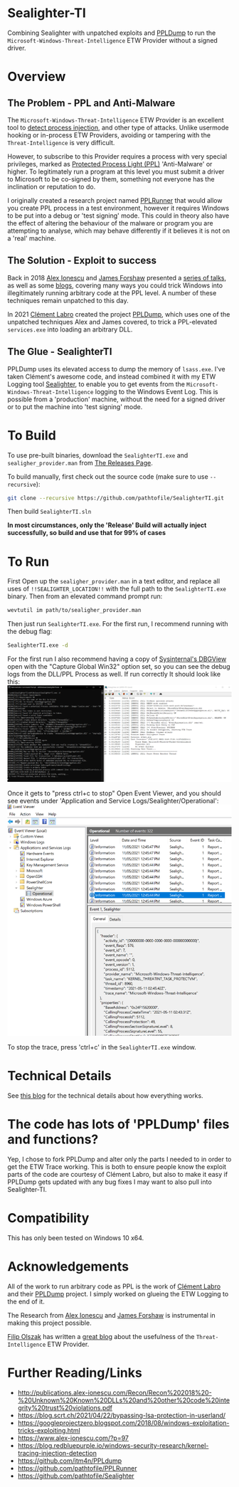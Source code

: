 # Sealighter-TI
Combining Sealighter with unpatched exploits and [PPLDump](https://github.com/itm4n/PPLdump) to run the `Microsoft-Windows-Threat-Intelligence` ETW Provider without a signed driver.
 
# Overview
## The Problem - PPL and Anti-Malware
The `Microsoft-Windows-Threat-Intelligence` ETW Provider is an excellent tool to [detect process injection](https://blog.redbluepurple.io/windows-security-research/kernel-tracing-injection-detection), and other type of attacks. Unlike usermode hooking or in-process ETW Providers, avoiding or tampering with the `Threat-Intelligence` is very difficult.
 
However, to subscribe to this Provider requires a process with very special privileges, marked as [Protected Process Light (PPL)](https://www.alex-ionescu.com/?p=97) 'Anti-Malware' or higher. To legitimately run a program at this level you must submit a driver to Microsoft to be co-signed by them, something not everyone has the inclination or reputation to do.
 
I originally created a research project named [PPLRunner](https://github.com/pathtofile/PPLRunner) that would allow you create PPL process in a test environment, however it requires Windows to be put into a debug or 'test signing' mode. This could in theory also have the effect of altering the behaviour of the malware or program you are attempting to analyse, which may behave differently if it believes it is not on a 'real' machine.
 
 
## The Solution - Exploit to success
Back in 2018 [Alex Ionescu](https://twitter.com/aionescu) and [James Forshaw](https://twitter.com/tiraniddo) presented a [series of talks](http://publications.alex-ionescu.com/Recon/Recon%202018%20-%20Unknown%20Known%20DLLs%20and%20other%20code%20integrity%20trust%20violations.pdf), as well as some [blogs](https://googleprojectzero.blogspot.com/2018/08/windows-exploitation-tricks-exploiting.html), covering many ways you could trick Windows into illegitimately running arbitrary code at the PPL level. A number of these techniques remain unpatched to this day.
 
In 2021 [Clément Labro](https://twitter.com/itm4n) created the project [PPLDump](https://github.com/itm4n/PPLdump), which uses one of the unpatched techniques Alex and James covered, to trick a PPL-elevated `services.exe` into loading an arbitrary DLL.
 
 
## The Glue - SealighterTI
PPLDump uses its elevated access to dump the memory of `lsass.exe`. I've taken Clément's awesome code, and instead combined it with my ETW Logging tool [Sealighter](https://github.com/pathtofile/Sealighter), to enable you to get events from the `Microsoft-Windows-Threat-Intelligence` logging to the Windows Event Log. This is possible from a 'production' machine, without the need for a signed driver or to put the machine into 'test signing' mode.
 
 
# To Build
To use pre-built binaries, download the `SealighterTI.exe` and `sealigher_provider.man` from [The Releases Page](https://github.com/pathtofile/SealighterTI/releases).
 
To build manually, first check out the source code (make sure to use `--recursive`):
```bash
git clone --recursive https://github.com/pathtofile/SealighterTI.git
```
Then build `SealighterTI.sln` 

**In most circumstances, only the 'Release' Build will actually inject successfully, so build and use that for 99% of cases**

# To Run
First Open up the `sealigher_provider.man` in a text editor, and replace all uses of `!!SEALIGHTER_LOCATION!!` with the full path to the `SealighterTI.exe` binary. Then from an elevated command prompt run:
```bash
wevtutil im path/to/sealigher_provider.man
```
 
Then just run `SealighterTI.exe`. For the first run, I recommend running with the debug flag:
```bash
SealighterTI.exe -d
```
For the first run I also recommend having a copy of [Sysinternal's DBGView](https://docs.microsoft.com/en-us/sysinternals/downloads/debugview) open with the "Capture Global Win32" option set, so you can see the debug logs from the DLL/PPL Process as well. If run correctly It should look like this:
![Pic of Code Running](SealighterTI_Running.png)
 
Once it gets to "press ctrl+c to stop" Open Event Viewer, and you should see events under 'Application and Service Logs/Sealighter/Operational':
![Pic of Event Log](SealighterTI_EventLog.png)
 
To stop the trace, press 'ctrl+c' in the `SealighterTI.exe` window.
 
# Technical Details
See [this blog](https://blog.tofile.dev) for the technical details about how everything works.
 
# The code has lots of 'PPLDump' files and functions?
Yep, I chose to fork PPLDump and alter only the parts I needed to in order to get the ETW Trace working. This is both to ensure people know the exploit parts of the code are courtesy of Clément Labro, but also to make it easy if PPLDump gets updated with any bug fixes I may want to also pull into Sealighter-TI.
 
# Compatibility
This has only been tested on Windows 10 x64.
 
# Acknowledgements
All of the work to run arbitrary code as PPL is the work of [Clément Labro](https://twitter.com/itm4n) and their [PPLDump](https://github.com/itm4n/PPLdump) project. I simply worked on glueing the ETW Logging to the end of it.
 
The Research from [Alex Ionescu](https://twitter.com/aionescu) and [James Forshaw](https://twitter.com/tiraniddo) is instrumental in making this project possible.
 
[Filip Olszak](https://twitter.com/_lpvoid) has written a [great blog](https://blog.redbluepurple.io/windows-security-research/kernel-tracing-injection-detection) about the usefulness of the `Threat-Intelligence` ETW Provider.
 
 
# Further Reading/Links
- http://publications.alex-ionescu.com/Recon/Recon%202018%20-%20Unknown%20Known%20DLLs%20and%20other%20code%20integrity%20trust%20violations.pdf
- https://blog.scrt.ch/2021/04/22/bypassing-lsa-protection-in-userland/
- https://googleprojectzero.blogspot.com/2018/08/windows-exploitation-tricks-exploiting.html
- https://www.alex-ionescu.com/?p=97
- https://blog.redbluepurple.io/windows-security-research/kernel-tracing-injection-detection
- https://github.com/itm4n/PPLdump
- https://github.com/pathtofile/PPLRunner
- https://github.com/pathtofile/Sealighter
